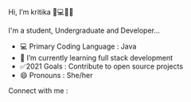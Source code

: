   Hi, I’m kritika 👩💻👋🏻 
  
  I'm a student, Undergraduate and Developer...
  
- 💻 Primary Coding Language : Java
- 🌱 I’m currently learning full stack development
- ✅2021 Goals : Contribute to open source projects
- 😄 Pronouns : She/her

Connect with me :
  


<!---
kritikakaura1518/kritikakaura1518 is a ✨ special ✨ repository because its `README.md` (this file) appears on your GitHub profile.
You can click the Preview link to take a look at your changes.
--->
